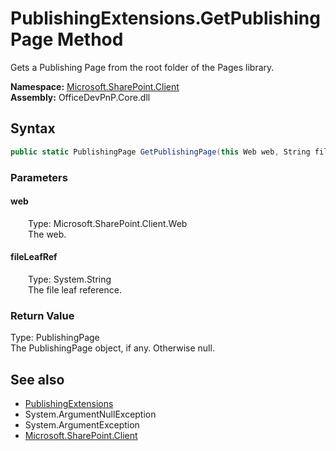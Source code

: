 # PublishingExtensions.GetPublishingPage Method  
 Gets a Publishing Page from the root folder of the Pages library.   

**Namespace:** [Microsoft.SharePoint.Client](Microsoft.SharePoint.Client.md)  
**Assembly:** OfficeDevPnP.Core.dll  
## Syntax
```C#
public static PublishingPage GetPublishingPage(this Web web, String fileLeafRef)
```
### Parameters
#### web  
&emsp;&emsp;Type: Microsoft.SharePoint.Client.Web  
&emsp;&emsp;The web.  

  

#### fileLeafRef  
&emsp;&emsp;Type: System.String  
&emsp;&emsp;The file leaf reference.  

  

### Return Value
Type: PublishingPage  
The PublishingPage object, if any. Otherwise null.  


## See also
- [PublishingExtensions](Microsoft.SharePoint.Client.PublishingExtensions.md) 
- System.ArgumentNullException
- System.ArgumentException
- [Microsoft.SharePoint.Client](Microsoft.SharePoint.Client.md) 
